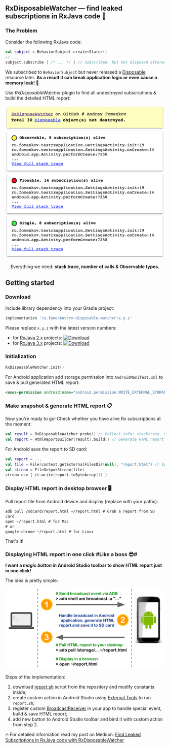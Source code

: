 ## RxDisposableWatcher — find leaked subscriptions in RxJava code 🐞
### The Problem
Consider the following RxJava code:
```kotlin
val subject = BehaviorSubject.create<State>()
// ...
subject.subscribe { /* ... */ } // Subscribed, but not disposed afterwards!
```
We subscribed to `BehaviorSubject` but never released a [Disposable](http://reactivex.io/RxJava/2.x/javadoc/io/reactivex/disposables/Disposable.html) resource later. **As a result it can break application logic or even cause a memory leak! 💩**

Use _RxDisposableWatcher_ plugin to find all undestroyed subscriptions & build the detailed HTML report:
<p align="center">
  <img src="https://github.com/andreyfomenkov/rx-disposable-watcher/blob/1.x/images/report.png" width="600">
</p>
<p align="center">
  <span>Everything we need: </span>
  <b>stack trace, number of calls & Observable types.</b>
</p>

## Getting started
### Download
Include library dependency into your Gradle project:
```groovy
implementation 'ru.fomenkov:rx-disposable-watcher:x.y.z'
```
Please replace `x.y.z` with the latest version numbers:
- for [RxJava 2.x](https://github.com/ReactiveX/RxJava/tree/2.x) projects:
[ ![Download](https://api.bintray.com/packages/andreyfomenkov/maven/rx-disposable-watcher/images/download.svg?version=1.0.0) ](https://bintray.com/andreyfomenkov/maven/rx-disposable-watcher/1.0.0/link)
- for [RxJava 3.x](https://github.com/ReactiveX/RxJava/tree/3.x) projects:
[ ![Download](https://api.bintray.com/packages/andreyfomenkov/maven/rx-disposable-watcher/images/download.svg?version=1.0.0) ](https://bintray.com/andreyfomenkov/maven/rx-disposable-watcher/1.0.0/link)

### Initialization
```kotlin
RxDisposableWatcher.init()
```
For Android application add storage permission into `AndroidManifest.xml` to save & pull generated HTML report:
```xml
<uses-permission android:name="android.permission.WRITE_EXTERNAL_STORAGE" />
```

### Make snapshot & generate HTML report 📋
Now you're ready to go! Check whether you have alive Rx subscriptions at the moment:
```kotlin
val result = RxDisposableWatcher.probe() // Collect info: stacktrace, number of calls, type
val report = HtmlReportBuilder(result).build() // Generate HTML report
```
For Android save the report to SD card:
```kotlin
val report = ...
val file = File(context.getExternalFilesDir(null), "report.html") // Specify filename
val stream = FileOutputStream(file)
stream.use { it.write(report.toByteArray()) }
```

### Display HTML report in desktop browser 🖥
Pull report file from Android device and display (replace with your paths):
```shell
adb pull /sdcard/report.html ~/report.html # Grab a report from SD card
open ~/report.html # for Mac
# or
google-chrome ~/report.html # for Linux
```
That's it!

### Displaying HTML report in one click #Like a boss 😎#
**I want a _magic button_ in Android Studio toolbar to show HTML report just in one click!**

The idea is pretty simple:
<p align="center">
  <img src="https://github.com/andreyfomenkov/rx-disposable-watcher/blob/1.x/images/magic.png" width="650">
</p>

Steps of the implementation:
1. download [report.sh](https://github.com/andreyfomenkov/rx-disposable-watcher/blob/1.x/images/magic.png) script from the repository and modify constants inside;
2. create custom action in Android Studio using [External Tools](https://www.jetbrains.com/help/idea/settings-tools-external-tools.html) to run `report.sh`;
3. register custom [BroadcastReceiver](https://developer.android.com/reference/android/content/BroadcastReceiver) in your app to handle special event, build & save HTML report;
4. add new button to Android Studio toolbar and bind it with custom action from step 2.

🔥 For detailed information read my post on Medium: [Find Leaked Subscriptions in RxJava code with RxDisposableWatcher](https://medium.com/p/8c2226dce01c/edit)
